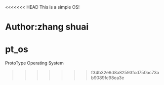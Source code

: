 <<<<<<< HEAD
This is a simple OS!


Author:zhang shuai
=======
# pt_os
ProtoType Operating System
>>>>>>> f34b32e9d8a82593fcd750ac73ab9089fc98ea3e
